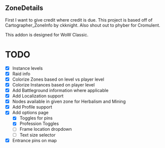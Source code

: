 ## ZoneDetails
First I want to give credit where credit is due. This project is based off of Cartographer_ZoneInfo by ckknight. Also shout out to phyber for Cromulent.

This addon is designed for WoW Classic.

# TODO
* [x] Instance levels
* [x] Raid info
* [x] Colorize Zones based on level vs player level
* [x] Colorize Instances based on player level
* [x] Add Battleground information where applicable
* [x] Add Localization support
* [x] Nodes available in given zone for Herbalism and Mining 
* [x] Add Profile support
* [x] Add options page
    * [x] Toggles for pins
    * [x] Profession Toggles
    * [ ] Frame location dropdown
    * [ ] Text size selector
* [x] Entrance pins on map
